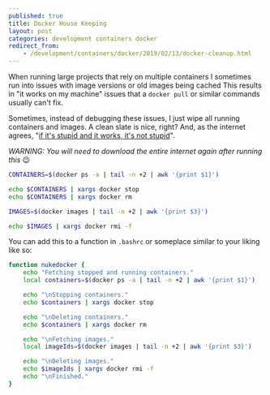 ```yaml
---
published: true
title: Docker House Keeping
layout: post
categories: development containers docker
redirect_from:
    - /development/containers/docker/2019/02/13/docker-cleanup.html
---
```


When running large projects that rely on multiple containers I sometimes run into issues with image versions or old images being cached This results in "it works on my machine" issues that a `docker pull` or similar commands usually can't fix.

Sometimes, instead of debugging these issues, I just wipe all running containers and images. A clean slate is nice, right? And, as the internet agrees, "[if it's stupid and it works, it's not stupid](https://knowyourmeme.com/forums/meme-research/topics/34703-if-it-looks-stupid-but-works-it-aint-stupid)".

*WARNING: You will need to download the entire internet again after running this* 😉

```bash
CONTAINERS=$(docker ps -a | tail -n +2 | awk '{print $1}')

echo $CONTAINERS | xargs docker stop
echo $CONTAINERS | xargs docker rm

IMAGES=$(docker images | tail -n +2 | awk '{print $3}')

echo $IMAGES | xargs docker rmi -f
```

You can add this to a function in `.bashrc` or someplace similar to your liking like so:

```bash
function nukedocker {
    echo "Fetching stopped and running containers."
    local containers=$(docker ps -a | tail -n +2 | awk '{print $1}')

    echo "\nStopping containers."
    echo $containers | xargs docker stop

    echo "\nDeleting containers."
    echo $containers | xargs docker rm

    echo "\nFetching images."
    local imageIds=$(docker images | tail -n +2 | awk '{print $3}')

    echo "\nDeleting images."
    echo $imageIds | xargs docker rmi -f
    echo "\nFinished."
}
```
